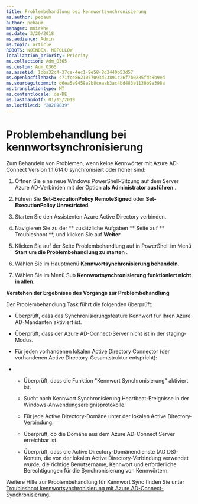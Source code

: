 ```yaml
---
title: Problembehandlung bei kennwortsynchronisierung
ms.author: pebaum
author: pebaum
manager: mnirkhe
ms.date: 3/20/2018
ms.audience: Admin
ms.topic: article
ROBOTS: NOINDEX, NOFOLLOW
localization_priority: Priority
ms.collection: Adm_O365
ms.custom: Adm_O365
ms.assetid: 1cba32c4-37ce-4ec1-9e58-8d3440b53d57
ms.openlocfilehash: c71fce8621057093d23891c26f7b0285fdc8b9ed
ms.sourcegitcommit: d6ea5e9458a2b8ceaab3ac4bd483e1130b9a398a
ms.translationtype: MT
ms.contentlocale: de-DE
ms.lasthandoff: 01/15/2019
ms.locfileid: "28289839"
---
```

# <a name="troubleshoot-password-synchronization"></a>Problembehandlung bei kennwortsynchronisierung

Zum Behandeln von Problemen, wenn keine Kennwörter mit Azure AD-Connect Version 1.1.614.0 synchronisiert oder höher sind:
  
1. Öffnen Sie eine neue Windows PowerShell-Sitzung auf dem Server Azure AD-Verbinden mit der Option **als Administrator ausführen** . 
    
2. Führen Sie **Set-ExecutionPolicy RemoteSigned** oder **Set-ExecutionPolicy Unrestricted**. 
    
3. Starten Sie den Assistenten Azure Active Directory verbinden.
    
4. Navigieren Sie zu der ** zusätzliche Aufgaben ** Seite auf ** Troubleshoot **, und klicken Sie auf **Weiter**. 
    
5. Klicken Sie auf der Seite Problembehandlung auf in PowerShell im Menü **Start um die Problembehandlung zu starten** . 
    
6. Wählen Sie im Hauptmenü **Kennwortsynchronisierung behandeln**. 
    
7. Wählen Sie im Menü Sub **Kennwortsynchronisierung funktioniert nicht in allen**. 
    
 **Verstehen der Ergebnisse des Vorgangs zur Problembehandlung**
  
Der Problembehandlung Task führt die folgenden überprüft:
  
- Überprüft, dass das Synchronisierungsfeature Kennwort für Ihren Azure AD-Mandanten aktiviert ist.
    
- Überprüft, dass der Azure AD-Connect-Server nicht ist in der staging-Modus.
    
- Für jeden vorhandenen lokalen Active Directory Connector (der vorhandenen Active Directory-Gesamtstruktur entspricht):
    
- 
  - Überprüft, dass die Funktion "Kennwort Synchronisierung" aktiviert ist.
    
  - Sucht nach Kennwort Synchronisierung Heartbeat-Ereignisse in der Windows-Anwendungsereignisprotokolle.
    
  - Für jede Active Directory-Domäne unter der lokalen Active Directory-Verbindung:
    
  - Überprüft, ob die Domäne aus dem Azure AD-Connect Server erreichbar ist.
    
  - Überprüft, dass die Active Directory-Domänendienste (AD DS)-Konten, die von der lokalen Active Directory-Verbindung verwendet wurde, die richtige Benutzername, Kennwort und erforderliche Berechtigungen für die Synchronisierung von Kennwörtern.
    
Weitere Hilfe zur Problembehandlung für Kennwort Sync finden Sie unter [Troubleshoot kennwortsynchronisierung mit Azure AD-Connect-Synchronisierung](https://docs.microsoft.com/en-us/azure/active-directory/connect/active-directory-aadconnectsync-troubleshoot-password-synchronization).
  

